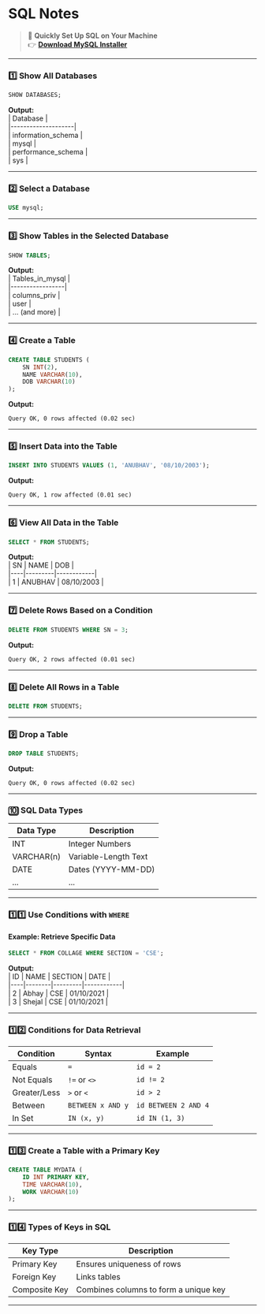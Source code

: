 # SQL Notes  
> 🚀 **Quickly Set Up SQL on Your Machine**  
👉 [**Download MySQL Installer**](https://dev.mysql.com/downloads/installer/)

---

### 1️⃣ Show All Databases
```sql
SHOW DATABASES;
```
**Output:**  
| Database           |  
|--------------------|  
| information_schema |  
| mysql              |  
| performance_schema |  
| sys                |  

---

### 2️⃣ Select a Database
```sql
USE mysql;
```

---

### 3️⃣ Show Tables in the Selected Database
```sql
SHOW TABLES;
```
**Output:**  
| Tables_in_mysql |  
|-----------------|  
| columns_priv    |  
| user            |  
| ... (and more)  |  

---

### 4️⃣ Create a Table
```sql
CREATE TABLE STUDENTS (
    SN INT(2), 
    NAME VARCHAR(10), 
    DOB VARCHAR(10)
);
```
**Output:**  
```
Query OK, 0 rows affected (0.02 sec)
```

---

### 5️⃣ Insert Data into the Table
```sql
INSERT INTO STUDENTS VALUES (1, 'ANUBHAV', '08/10/2003');
```
**Output:**  
```
Query OK, 1 row affected (0.01 sec)
```

---

### 6️⃣ View All Data in the Table
```sql
SELECT * FROM STUDENTS;
```
**Output:**  
| SN | NAME    | DOB        |  
|----|---------|------------|  
| 1  | ANUBHAV | 08/10/2003 |  

---

### 7️⃣ Delete Rows Based on a Condition
```sql
DELETE FROM STUDENTS WHERE SN = 3;
```
**Output:**  
```
Query OK, 2 rows affected (0.01 sec)
```

---

### 8️⃣ Delete All Rows in a Table
```sql
DELETE FROM STUDENTS;
```

---

### 9️⃣ Drop a Table
```sql
DROP TABLE STUDENTS;
```
**Output:**  
```
Query OK, 0 rows affected (0.02 sec)
```

---

### 🔟 SQL Data Types  
| **Data Type** | **Description**       |  
|---------------|-----------------------|  
| INT           | Integer Numbers       |  
| VARCHAR(n)    | Variable-Length Text  |  
| DATE          | Dates (YYYY-MM-DD)    |  
| ...           | ...                   |  

---

### 1️⃣1️⃣ Use Conditions with `WHERE`  
#### Example: Retrieve Specific Data  
```sql
SELECT * FROM COLLAGE WHERE SECTION = 'CSE';
```
**Output:**  
| ID | NAME   | SECTION | DATE       |  
|----|--------|---------|------------|  
| 2  | Abhay  | CSE     | 01/10/2021 |  
| 3  | Shejal | CSE     | 01/10/2021 |  

---

### 1️⃣2️⃣ Conditions for Data Retrieval  
| **Condition**      | **Syntax**                 | **Example**                  |  
|---------------------|----------------------------|------------------------------|  
| Equals             | `=`                       | `id = 2`                     |  
| Not Equals         | `!=` or `<>`              | `id != 2`                    |  
| Greater/Less       | `>` or `<`                | `id > 2`                     |  
| Between            | `BETWEEN x AND y`         | `id BETWEEN 2 AND 4`         |  
| In Set             | `IN (x, y)`               | `id IN (1, 3)`               |  

---

### 1️⃣3️⃣ Create a Table with a Primary Key
```sql
CREATE TABLE MYDATA (
    ID INT PRIMARY KEY, 
    TIME VARCHAR(10), 
    WORK VARCHAR(10)
);
```

---

### 1️⃣4️⃣ Types of Keys in SQL  
| **Key Type**       | **Description**                                                                 |  
|---------------------|---------------------------------------------------------------------------------|  
| Primary Key        | Ensures uniqueness of rows                                                     |  
| Foreign Key        | Links tables                                                                   |  
| Composite Key      | Combines columns to form a unique key                                          |  

---
